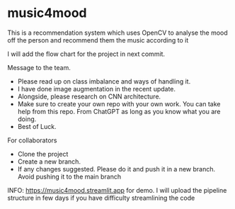 # music4mood
This is a recommendation system which uses OpenCV to analyse the mood off the person and recommend them the music according to it

I will add the flow chart for the project in next commit.


Message to the team.
- Please read up on class imbalance and ways of handling it.
- I have done image augmentation in the recent update.
- Alongside, please research on CNN architecture.
- Make sure to create your own repo with your own work. You can take help from this repo. From ChatGPT as long as you know what you are doing.
- Best of Luck.

For collaborators
- Clone the project
- Create a new branch.
- If any changes suggested. Please do it and push it in a new branch. Avoid pushing it to the main branch



INFO: https://music4mood.streamlit.app for demo. I will upload the pipeline structure in few days if you have difficulty streamlining the code

